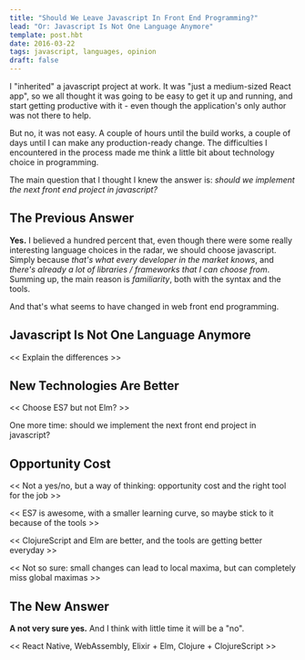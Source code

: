 ```yaml
---
title: "Should We Leave Javascript In Front End Programming?"
lead: "Or: Javascript Is Not One Language Anymore"
template: post.hbt
date: 2016-03-22
tags: javascript, languages, opinion
draft: false
---
```


I "inherited" a javascript project at work. It was "just a medium-sized React app", so we all thought it was going to be easy to get it up and running, and start getting productive with it - even though the application's only author was not there to help.

But no, it was not easy. A couple of hours until the build works, a couple of days until I can make any production-ready change. The difficulties I encountered in the process made me think a little bit about technology choice in programming.

The main question that I thought I knew the answer is: *should we implement the next front end project in javascript?*

## The Previous Answer

**Yes.** I believed a hundred percent that, even though there were some really interesting language choices in the radar, we should choose javascript. Simply because *that's what every developer in the market knows*, and *there's already a lot of libraries / frameworks that I can choose from*. Summing up, the main reason is *familiarity*, both with the syntax and the tools.

And that's what seems to have changed in web front end programming.

## Javascript Is Not One Language Anymore

<< Explain the differences >>

## New Technologies Are Better

<< Choose ES7 but not Elm? >>

One more time: should we implement the next front end project in javascript?

## Opportunity Cost

<< Not a yes/no, but a way of thinking: opportunity cost and the right tool for the job >>

<< ES7 is awesome, with a smaller learning curve, so maybe stick to it because of the tools >>

<< ClojureScript and Elm are better, and the tools are getting better everyday >>

<< Not so sure: small changes can lead to local maxima, but can completely miss global maximas >>

## The New Answer

**A not very sure yes.** And I think with little time it will be a "no".

<< React Native, WebAssembly, Elixir + Elm, Clojure + ClojureScript >> 

